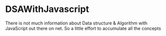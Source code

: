 # DSAWithJavascript
There is not much information about Data structure &amp; Algorithm with JavaScript out there on net. So a little effort to accumulate all the concepts
